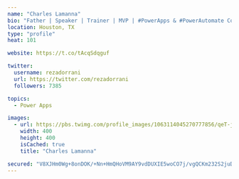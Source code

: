 ```yaml
---
name: "Charles Lamanna"
bio: "Father | Speaker | Trainer | MVP | #PowerApps & #PowerAutomate Community Super User | YouTuber Right-pointing triangle http://youtube.com/c/rezadorrani | Learn - Share - Clockwise rightwards and leftwards open circle arrows"
location: Houston, TX
type: "profile"
heat: 101

website: https://t.co/tAcqSdqguf

twitter:
  username: rezadorrani
  url: https://twitter.com/rezadorrani
  followers: 7385

topics:
  - Power Apps

images:
  - url: https://pbs.twimg.com/profile_images/1063114045270777856/qeT-jpWr_400x400.jpg
    width: 400
    height: 400
    isCached: true
    title: "Charles Lamanna"

secured: "V8XJHm0Wg+8onDOK/+Nn+HmQHoVM9AY9vdDUXIE5woCO7j/vgQCKm232S2juDsHPZDujJlpjmjnqozvS5VUBzJumtWAus8fM84hFKUyKJ2eqPXhUp01GJBFR8oauntiCKJbgVmMH7MQkl2+3MV47x3e4rgiOnFjc/8X3R/k6G2s4wFa0Pjc2JMIDkH6BIxfQECBOR4r99GtqgDJYPDvk3TIhxn83LzahVhkcb/wXXM4AaiA8twnATt0RKm4f5WG+YhdumMt+2QYYTrOdIsXQZ4eZddjZQ1q083spXqXQxnssDGrWyw2D1pGL8y7hfJdW54Fh/KGdasKgZUxnDqC7v5Azw/BnxWIdmMdKcYhSuCr5X4deQKaaa1uVaqE5ZzcDtt2Ghe4tUQPgyGEWFSF1ohxC5OFAmRCY/ZRoy/51/Sg=;wYubqUoH1/iz844bENotyw=="
---
```


